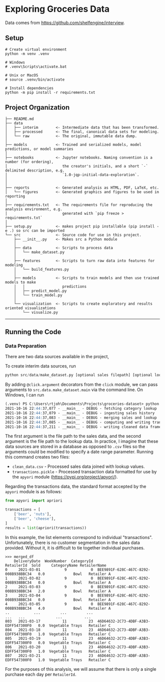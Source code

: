 
# Exploring Groceries Data

Data comes from https://github.com/shelfengine/interview.

## Setup

```
# Create virtual environment
python -m venv .venv

# Windows
# .venv\Scripts\activate.bat

# Unix or MacOS
# source .venv/bin/activate

# Install dependencies
python -m pip install -r requirements.txt
```

## Project Organization

    ├── README.md
    ├── data
    │   ├── interim        <- Intermediate data that has been transformed.
    │   ├── processed      <- The final, canonical data sets for modeling.
    │   └── raw            <- The original, immutable data dump.
    │
    ├── models             <- Trained and serialized models, model predictions, or model summaries
    │
    ├── notebooks          <- Jupyter notebooks. Naming convention is a number (for ordering),
    │                         the creator's initials, and a short `-` delimited description, e.g.
    │                         `1.0-jqp-initial-data-exploration`.
    │
    │
    ├── reports            <- Generated analysis as HTML, PDF, LaTeX, etc.
    │   └── figures        <- Generated graphics and figures to be used in reporting
    │
    ├── requirements.txt   <- The requirements file for reproducing the analysis environment, e.g.
    │                         generated with `pip freeze > requirements.txt`
    │
    ├── setup.py           <- makes project pip installable (pip install -e .) so src can be imported
    └── src                <- Source code for use in this project.
        ├── __init__.py    <- Makes src a Python module
        │
        ├── data           <- Scripts to process data
        │   └── make_dataset.py
        │
        ├── features       <- Scripts to turn raw data into features for modeling
        │   └── build_features.py
        │
        ├── models         <- Scripts to train models and then use trained models to make
        │   │                 predictions
        │   ├── predict_model.py
        │   └── train_model.py
        │
        └── visualization  <- Scripts to create exploratory and results oriented visualizations
            └── visualize.py


--------

## Running the Code

### Data Preparation

There are two data sources available in the project, 

To create interim data sources, run

```python
python src/data/make_dataset.py [optional sales filepath] [optional lookup filepath]
```

By adding `@click.argument` decorators from the `click` module, we can pass arguments to `src.data.make_dataset.main` via the command line. On Windows, I can run

```markdown
(.venv) PS C:\Users\rtjoh\Documents\Projects\groceries-dataset> python src/data/make_dataset.py .\data\raw\8570071016.csv .\data\raw\3390929248.csv
2021-10-16 22:44:37,077 - __main__ - DEBUG - fetching category lookup
2021-10-16 22:44:37,079 - __main__ - DEBUG - ingesting sales history
2021-10-16 22:44:37,083 - __main__ - DEBUG - merging sales and lookup
2021-10-16 22:44:37,085 - __main__ - DEBUG - computing and writing transactions data
2021-10-16 22:44:37,211 - __main__ - DEBUG - writing cleaned data frame
```

The first argument is the file path to the sales data, and the second argument is the file path to the lookup data. In practice, I imagine that these data sources are stored in a database as opposed to `.csv` files so the arguments could be modified to specify a date range parameter. Running this command creates two files:

* `clean_data.csv` - Processed sales data joined with lookup values.
* `transactions.pickle` - Processed transaction data formatted for use by the `apyori` module (https://pypi.org/project/apyori/).

Regarding the transactions data, the standard format accepted by the `apyori` module is as follows:

```python
from apyori import apriori

transactions = [
    ['beer', 'nuts'],
    ['beer', 'cheese'],
]
results = list(apriori(transactions))
```

In this example, the list elements correspond to individual "transactions". Unfortunately, there is no customer segmentation in the sales data provided. Without it, it is difficult to tie together individual purchases.

```
>>> merged_df
    DeliveryDate  WeekNumber  CategoryId                            RetailerId  Sold     CategoryName RetailerName
0     2021-03-01           9           0  BEE9891F-628C-467C-8292-008B938BBC34   0.0             Bowl   Retailer A
1     2021-03-02           9           0  BEE9891F-628C-467C-8292-008B938BBC34   0.0             Bowl   Retailer A
2     2021-03-03           9           0  BEE9891F-628C-467C-8292-008B938BBC34   2.0             Bowl   Retailer A
3     2021-03-04           9           0  BEE9891F-628C-467C-8292-008B938BBC34   0.0             Bowl   Retailer A
4     2021-03-05           9           0  BEE9891F-628C-467C-8292-008B938BBC34   4.0             Bowl   Retailer A
..           ...         ...         ...                                   ...   ...              ...          ...
803   2021-03-17          11          23  46D64632-2C73-4DBF-A3B3-EDFF547300F0   0.0  Vegetable Trays   Retailer C
804   2021-03-18          11          23  46D64632-2C73-4DBF-A3B3-EDFF547300F0   1.0  Vegetable Trays   Retailer C
805   2021-03-19          11          23  46D64632-2C73-4DBF-A3B3-EDFF547300F0   0.0  Vegetable Trays   Retailer C
806   2021-03-20          11          23  46D64632-2C73-4DBF-A3B3-EDFF547300F0   1.0  Vegetable Trays   Retailer C
807   2021-03-21          11          23  46D64632-2C73-4DBF-A3B3-EDFF547300F0   1.0  Vegetable Trays   Retailer C
```

For the purposes of this analysis, we will assume that there is only a single purchase each day per `RetailerId`.


